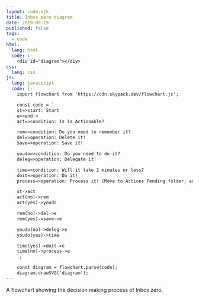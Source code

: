 ```yaml
---
layout: code.njk
title: Inbox zero diagram
date: 2019-09-19
published: false
tags:
  - code
html:
  lang: html
  code: |-
    <div id="diagram"></div>
css:
  lang: css
js:
  lang: javascript
  code: |-
    import flowchart from 'https://cdn.skypack.dev/flowchart.js';

    const code = `
    st=>start: Start
    e=>end:>
    act=>condition: Is is Actionable?

    rem=>condition: Do you need to remember it?
    del=>operation: Delete it!
    save=>operation: Save it!

    youdo=>condition: Do you need to do it?
    deleg=>operation: Delegate it!

    time=>condition: Will it take 2 minutes or less?
    doit=>operation: Do it!
    process=>operation: Process it! (Move to Actions Pending folder; add tags to categorize it, by time range, context, people)

    st->act
    act(no)->rem
    act(yes)->youdo

    rem(no)->del->e
    rem(yes)->save->e

    youdo(no)->deleg->e
    youdo(yes)->time

    time(yes)->doit->e
    time(no)->process->e
    `;

    const diagram = flowchart.parse(code);
    diagram.drawSVG('diagram');
---
```

A flowchart showing the decision making process of Inbox zero.
